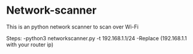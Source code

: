 # Network-scanner
This is an python network scanner to scan over Wi-Fi

Steps:
-python3 networkscanner.py -t 192.168.1.1/24
-Replace (192.168.1.1 with your router ip)


 
